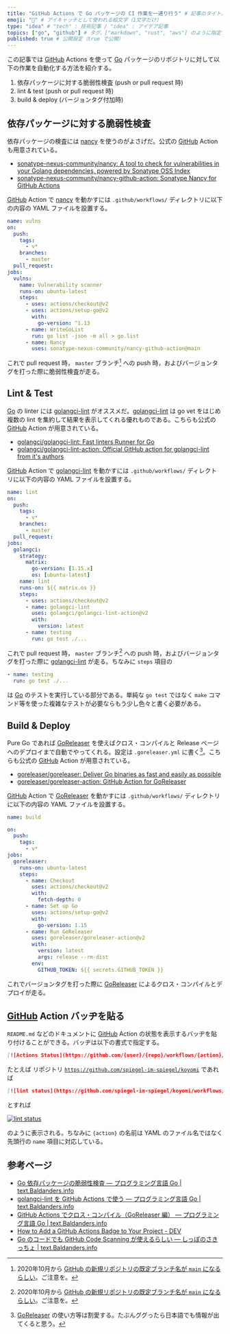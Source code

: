 ```yaml
---
title: "GitHub Actions で Go パッケージの CI 作業を一通り行う" # 記事のタイトル
emoji: "💮" # アイキャッチとして使われる絵文字（1文字だけ）
type: "idea" # "tech" : 技術記事 / "idea" : アイデア記事
topics: ["go", "github"] # タグ。["markdown", "rust", "aws"] のように指定する
published: true # 公開設定（true で公開）
---
```


この記事では [GitHub] Actions を使って [Go] パッケージのリポジトリに対して以下の作業を自動化する方法を紹介する。

1. 依存パッケージに対する脆弱性検査 (push or pull request 時)
2. lint & test (push or pull request 時)
3. build & deploy (バージョンタグ付加時)

## 依存パッケージに対する脆弱性検査

依存パッケージの検査には [nancy] を使うのがよさげだ。公式の [GitHub] Action も用意されている。

- [sonatype-nexus-community/nancy: A tool to check for vulnerabilities in your Golang dependencies, powered by Sonatype OSS Index](https://github.com/sonatype-nexus-community/nancy)
- [sonatype-nexus-community/nancy-github-action: Sonatype Nancy for GitHub Actions](https://github.com/sonatype-nexus-community/nancy-github-action)

[GitHub] Action で [nancy] を動かすには `.github/workflows/` ディレクトリに以下の内容の YAML ファイルを設置する。

```yaml
name: vulns
on:
  push:
    tags:
      - v*
    branches:
      - master
  pull_request:
jobs:
  vulns:
    name: Vulnerability scanner
    runs-on: ubuntu-latest
    steps:
      - uses: actions/checkout@v2
      - uses: actions/setup-go@v2
        with:
          go-version: ^1.13
      - name: WriteGoList
        run: go list -json -m all > go.list
      - name: Nancy
        uses: sonatype-nexus-community/nancy-github-action@main
```

これで pull request 時， `master` ブランチ[^br1] への push 時，およびバージョンタグを打った際に脆弱性検査が走る。

[^br1]: 2020年10月から [GitHub の新規リポジトリの既定ブランチ名が `main` になるらしい](https://text.baldanders.info/remark/2020/08/renaming-default-branch-name-in-github-repositries/ "GitHub リポジトリの既定ブランチ名が main になるらしい")。ご注意を。

## Lint & Test

[Go] の linter には [golangci-lint] がオススメだ。[golangci-lint] は go vet をはじめ複数の lint を集約して結果を表示してくれる優れものである。こちらも公式の [GitHub] Action が用意されている。

- [golangci/golangci-lint: Fast linters Runner for Go](https://github.com/golangci/golangci-lint)
- [golangci/golangci-lint-action: Official GitHub action for golangci-lint from it's authors](https://github.com/golangci/golangci-lint-action)

[GitHub] Action で [golangci-lint] を動かすには `.github/workflows/` ディレクトリに以下の内容の YAML ファイルを設置する。

```yaml
name: lint
on:
  push:
    tags:
      - v*
    branches:
      - master
  pull_request:
jobs:
  golangci:
    strategy:
      matrix:
        go-version: [1.15.x]
        os: [ubuntu-latest]
    name: lint
    runs-on: ${{ matrix.os }}
    steps:
      - uses: actions/checkout@v2
      - name: golangci-lint
        uses: golangci/golangci-lint-action@v2
        with:
          version: latest
      - name: testing
        run: go test ./...
```

これで pull request 時， `master` ブランチ[^br1] への push 時，およびバージョンタグを打った際に [golangci-lint] が走る。ちなみに `steps` 項目の

```yaml
- name: testing
  run: go test ./...
```

は [Go] のテストを実行している部分である。単純な `go test` ではなく `make` コマンド等を使った複雑なテストが必要ならもう少し色々と書く必要がある。

## Build & Deploy

Pure Go であれば [GoReleaser] を使えばクロス・コンパイルと Release ページへのデプロイまで自動でやってくれる。設定は `.goreleaser.yml` に書く[^gr1]。こちらも公式の [GitHub] Action が用意されている。

[^gr1]: [GoReleaser] の使い方等は割愛する。たぶんググったら日本語でも情報が出てくると思う。

- [goreleaser/goreleaser: Deliver Go binaries as fast and easily as possible](https://github.com/goreleaser/goreleaser/)
- [goreleaser/goreleaser-action: GitHub Action for GoReleaser](https://github.com/goreleaser/goreleaser-action)

[GitHub] Action で [GoReleaser] を動かすには `.github/workflows/` ディレクトリに以下の内容の YAML ファイルを設置する。

```yaml
name: build

on:
  push:
    tags:
      - v*
jobs:
  goreleaser:
    runs-on: ubuntu-latest
    steps:
      - name: Checkout
        uses: actions/checkout@v2
        with:
          fetch-depth: 0
      - name: Set up Go
        uses: actions/setup-go@v2
        with:
          go-version: 1.15
      - name: Run GoReleaser
        uses: goreleaser/goreleaser-action@v2
        with:
          version: latest
          args: release --rm-dist
        env:
          GITHUB_TOKEN: ${{ secrets.GITHUB_TOKEN }}
```

これでバージョンタグを打った際に [GoReleaser] によるクロス・コンパイルとデプロイが走る。

## [GitHub] Action バッヂを貼る

`README.md` などのドキュメントに [GitHub] Action の状態を表示するバッヂを貼り付けることができる。バッヂは以下の書式で指定する。

```markdown
[![Actions Status](https://github.com/{user}/{repo}/workflows/{action}/badge.svg)](https://github.com/{user}/{repo}/actions)
```

たとえば リポジトリ [`https://github.com/spiegel-im-spiegel/koyomi`](https://github.com/spiegel-im-spiegel/koyomi) であれば

```markdown
[![lint status](https://github.com/spiegel-im-spiegel/koyomi/workflows/lint/badge.svg)](https://github.com/spiegel-im-spiegel/koyomi/actions)
```

とすれば

[![lint status](https://github.com/spiegel-im-spiegel/koyomi/workflows/lint/badge.svg)](https://github.com/spiegel-im-spiegel/koyomi/actions)

のように表示される。ちなみに `{action}` の名前は YAML のファイル名ではなく先頭行の `name` 項目に対応している。

## 参考ページ

- [Go 依存パッケージの脆弱性検査 — プログラミング言語 Go | text.Baldanders.info](https://text.baldanders.info/golang/check-for-vulns-in-golang-dependencies/)
- [golangci-lint を GitHub Actions で使う — プログラミング言語 Go | text.Baldanders.info](https://text.baldanders.info/golang/using-golangci-lint-action/)
- [GitHub Actions でクロス・コンパイル（GoReleaser 編） — プログラミング言語 Go | text.Baldanders.info](https://text.baldanders.info/golang/cross-compiling-in-github-actions-with-goreleaser/)
- [How to Add a GitHub Actions Badge to Your Project - DEV](https://dev.to/robdwaller/how-to-add-a-github-actions-badge-to-your-project-11ci)
- [Go のコードでも GitHub Code Scanning が使えるらしい — しっぽのさきっちょ | text.Baldanders.info](https://text.baldanders.info/remark/2020/10/github-code-scanning-with-golang/)

[Go]: https://golang.org/ "The Go Programming Language"
[nancy]: https://github.com/sonatype-nexus-community/nancy "sonatype-nexus-community/nancy: A tool to check for vulnerabilities in your Golang dependencies, powered by Sonatype OSS Index"
[golangci-lint]: https://golangci-lint.run/
[GoReleaser]: https://goreleaser.com/ "GoReleaser | Deliver Go binaries as fast and easily as possible"
[GitHub]: https://github.com/ "GitHub"
